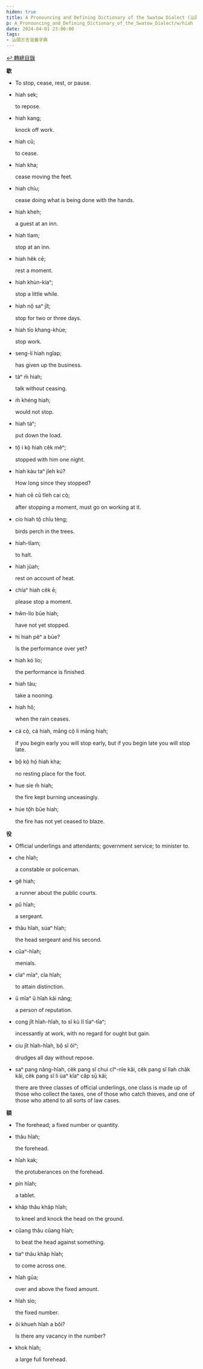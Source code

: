 ```yaml
---
hiden: true
title: A Pronouncing and Defining Dictionary of the Swatow Dialect (汕頭方言音義字典) / hiah
p: A_Pronouncing_and_Defining_Dictionary_of_the_Swatow_Dialect/w/hiah
date: 2024-04-01 23:00:00
tags: 
- 汕頭方言音義字典
---
```


[↩️ 轉總目錄](/A_Pronouncing_and_Defining_Dictionary_of_the_Swatow_Dialect)


**歇**
- To stop, cease, rest, or pause.

- hiah sek;

  to repose.

- hiah kang;

  knock off work.

- hiah cŭ;

  to cease.

- hiah kha;

  cease moving the feet.

- hiah chíu;

  cease doing what is being done with the hands.

- hiah kheh;

  a guest at an inn.

- hiah tìam;

  stop at an inn.

- hiah hêk cē;

  rest a moment.

- hiah khùn-kíaⁿ;

  stop a little while.

- hiah nŏ̤ saⁿ jît;

  stop for two or three days.

- hiah tīo khang-khùe;

  stop work.

- seng-lí hiah ngîap;

  has given up the business.

- tàⁿ m̄ hiah;

  talk without ceasing.

- m̄ khéng hiah;

  would not stop.

- hiah tàⁿ;

  put down the load.

- tŏ̤ i kò̤ hiah cêk mêⁿ;

  stopped with him one night.

- hiah kàu taⁿ jîeh kú?

  How long since they stopped?

- hiah cē cū tîeh cai cò̤;

  after stopping a moment, must go on working at it.

- cío hiah tŏ̤ chīu tèng;

  birds perch in the trees.

- hiah-tīam;

  to halt.

- hiah jûah;

  rest on account of heat.

- chíaⁿ hiah cêk ē;

  please stop a moment.

- hŵn-lío būe hiah;

  have not yet stopped.

- hì hiah pêⁿ a būe?

  Is the performance over yet?

- hiah kó lío;

  the performance is finished.

- hiah tàu;

  take a nooning.

- hiah hŏ;

  when the rain ceases.

- cá cò̤, cá hiah, māng cò̤ li māng hiah;

  if you begin early you will stop early, but if you begin late you will stop late.

- bô̤ kò̤ hó̤ hiah kha;

  no resting place for the foot.

- hue sie m̄ hiah;

  the fire kept burning unceasingly.

- húe tô̤h būe hiah;

  the fire has not yet ceased to blaze.

**役**
- Official underlings and attendants; government service; to minister to.

- che hîah;

  a constable or policeman.

- gê hiah;

  a runner about the public courts.

- pŭ hîah;

  a sergeant.

- thâu hîah, súaⁿ hîah;

  the head sergeant and his second.

- cūaⁿ-hîah;

  menials.

- cîaⁿ mîaⁿ, cîa hîah;

  to attain distinction.

- ŭ mîaⁿ ŭ hîah kâi nâng;

  a person of reputation.

- cong jît hîah-hîah, to sĭ kù lĭ tīaⁿ-tīaⁿ;

  incessantly at work, with no regard for ought but gain.

- ciu jît hîah-hîah, bô̤ sî ôiⁿ;

  drudges all day without repose.

- saⁿ pang nâng-hîah, cêk pang sĭ chui cîⁿ-nîe kâi, cêk pang sĭ lîah châk kâi, cêk pang sĭ lí ùaⁿ kĭaⁿ câp sṳ̄ kâi;

  there are three classes of official underlings,  one class is made up of those who collect the taxes, one of those who  catch thieves, and one of those who attend to all sorts of law cases.

**額**
- The forehead; a fixed number or quantity.

- thâu hîah;

  the forehead.

- hîah kak;

  the protuberances on the forehead.

- pín hîah;

  a tablet.

- khâp thâu khâp hîah;

  to kneel and knock the head on the ground.

- cŭang thâu cŭang hîah;

  to beat the head against something.

- tiaⁿ thâu khâp hîah;

  to come across one.

- hîah gūa;

  over and above the fixed amount.

- hîah sìo;

  the fixed number.

- ŏi khueh hîah a bŏi?

  Is there any vacancy in the number?

- khok hîah;

  a large full forehead.